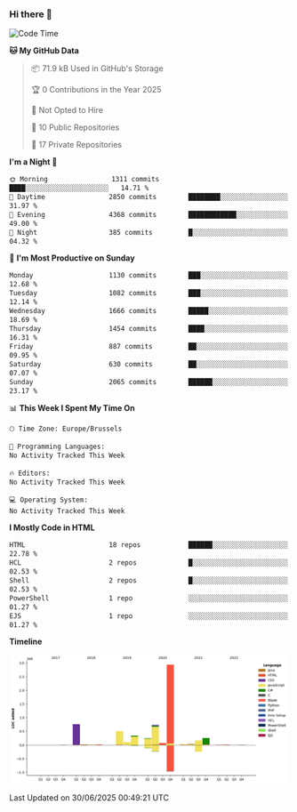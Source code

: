 ### Hi there 👋

<!--START_SECTION:waka-->
![Code Time](http://img.shields.io/badge/Code%20Time-1%2C222%20hrs%2056%20mins-blue)

**🐱 My GitHub Data** 

> 📦 71.9 kB Used in GitHub's Storage 
 > 
> 🏆 0 Contributions in the Year 2025
 > 
> 🚫 Not Opted to Hire
 > 
> 📜 10 Public Repositories 
 > 
> 🔑 17 Private Repositories 
 > 
**I'm a Night 🦉** 

```text
🌞 Morning                1311 commits        ████░░░░░░░░░░░░░░░░░░░░░   14.71 % 
🌆 Daytime                2850 commits        ████████░░░░░░░░░░░░░░░░░   31.97 % 
🌃 Evening                4368 commits        ████████████░░░░░░░░░░░░░   49.00 % 
🌙 Night                  385 commits         █░░░░░░░░░░░░░░░░░░░░░░░░   04.32 % 
```
📅 **I'm Most Productive on Sunday** 

```text
Monday                   1130 commits        ███░░░░░░░░░░░░░░░░░░░░░░   12.68 % 
Tuesday                  1082 commits        ███░░░░░░░░░░░░░░░░░░░░░░   12.14 % 
Wednesday                1666 commits        █████░░░░░░░░░░░░░░░░░░░░   18.69 % 
Thursday                 1454 commits        ████░░░░░░░░░░░░░░░░░░░░░   16.31 % 
Friday                   887 commits         ██░░░░░░░░░░░░░░░░░░░░░░░   09.95 % 
Saturday                 630 commits         ██░░░░░░░░░░░░░░░░░░░░░░░   07.07 % 
Sunday                   2065 commits        ██████░░░░░░░░░░░░░░░░░░░   23.17 % 
```


📊 **This Week I Spent My Time On** 

```text
🕑︎ Time Zone: Europe/Brussels

💬 Programming Languages: 
No Activity Tracked This Week

🔥 Editors: 
No Activity Tracked This Week

💻 Operating System: 
No Activity Tracked This Week
```

**I Mostly Code in HTML** 

```text
HTML                     18 repos            ██████░░░░░░░░░░░░░░░░░░░   22.78 % 
HCL                      2 repos             █░░░░░░░░░░░░░░░░░░░░░░░░   02.53 % 
Shell                    2 repos             █░░░░░░░░░░░░░░░░░░░░░░░░   02.53 % 
PowerShell               1 repo              ░░░░░░░░░░░░░░░░░░░░░░░░░   01.27 % 
EJS                      1 repo              ░░░░░░░░░░░░░░░░░░░░░░░░░   01.27 % 
```



**Timeline**

![Lines of Code chart](https://raw.githubusercontent.com/guillaumedeplancke/guillaumedeplancke/main/assets/bar_graph.png)


 Last Updated on 30/06/2025 00:49:21 UTC
<!--END_SECTION:waka-->
